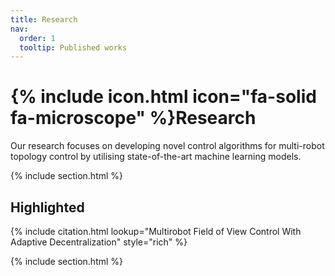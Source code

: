 ```yaml
---
title: Research
nav:
  order: 1
  tooltip: Published works
---
```


# {% include icon.html icon="fa-solid fa-microscope" %}Research

Our research focuses on developing novel control algorithms for multi-robot topology control by utilising state-of-the-art machine learning models. 

{% include section.html %}

## Highlighted

{% include citation.html lookup="Multirobot Field of View Control With Adaptive Decentralization" style="rich" %}

{% include section.html %}

<!-- ## All -->

<!-- {% include search-box.html %}

{% include search-info.html %}

{% include list.html data="citations" component="citation" style="rich" %} -->
